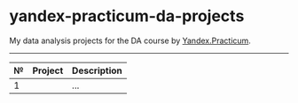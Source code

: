 # yandex-practicum-da-projects
My data analysis projects for the DA course by [Yandex.Practicum](https://practicum.yandex.ru/data-analyst/).

---

| № | Project | Description |
| ---------- | ---------- | ---------- |
| 1 | []() | ... |
 
